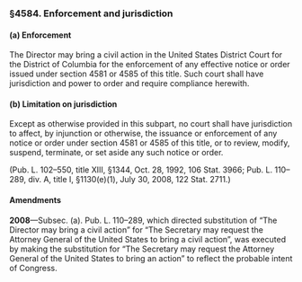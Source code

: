 ### §4584. Enforcement and jurisdiction ###

#### (a) Enforcement ####

The Director may bring a civil action in the United States District Court for the District of Columbia for the enforcement of any effective notice or order issued under section 4581 or 4585 of this title. Such court shall have jurisdiction and power to order and require compliance herewith.

#### (b) Limitation on jurisdiction ####

Except as otherwise provided in this subpart, no court shall have jurisdiction to affect, by injunction or otherwise, the issuance or enforcement of any notice or order under section 4581 or 4585 of this title, or to review, modify, suspend, terminate, or set aside any such notice or order.

(Pub. L. 102–550, title XIII, §1344, Oct. 28, 1992, 106 Stat. 3966; Pub. L. 110–289, div. A, title I, §1130(e)(1), July 30, 2008, 122 Stat. 2711.)

#### Amendments ####

**2008**—Subsec. (a). Pub. L. 110–289, which directed substitution of “The Director may bring a civil action” for “The Secretary may request the Attorney General of the United States to bring a civil action”, was executed by making the substitution for “The Secretary may request the Attorney General of the United States to bring an action” to reflect the probable intent of Congress.